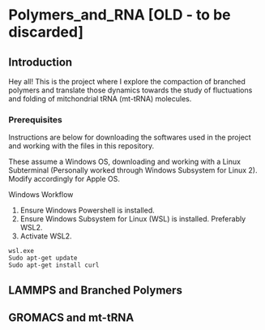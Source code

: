 # Polymers_and_RNA [OLD - to be discarded]

## Introduction

Hey all!
This is the project where I explore the compaction of branched polymers and translate those dynamics towards the study of fluctuations and folding of mitchondrial tRNA (mt-tRNA) molecules.

### Prerequisites

Instructions are below for downloading the softwares used in the project and working with the files in this repository. 

These assume a Windows OS, downloading and working with a Linux Subterminal (Personally worked through Windows Subsystem for Linux 2). Modify accordingly for Apple OS.  

Windows Workflow
1. Ensure Windows Powershell is installed. 
2. Ensure Windows Subsystem for Linux (WSL) is installed. Preferably WSL2. 
3. Activate WSL2. 
```
wsl.exe
Sudo apt-get update
Sudo apt-get install curl
```

## LAMMPS and Branched Polymers



## GROMACS and mt-tRNA


